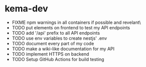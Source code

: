 # kema-dev

* FIXME npm warnings in all containers if possible and revelant\
* TODO put elements on frontend to test my API endpoints
* TODO add '/api' prefix to all API endpoints
* TODO use env variables to create nestjs' .env
* TODO document every part of my code
* TODO make a wiki-like documentation for my API
* TODO implement HTTPS on backend
* TODO Setup GitHub Actions for build testing
